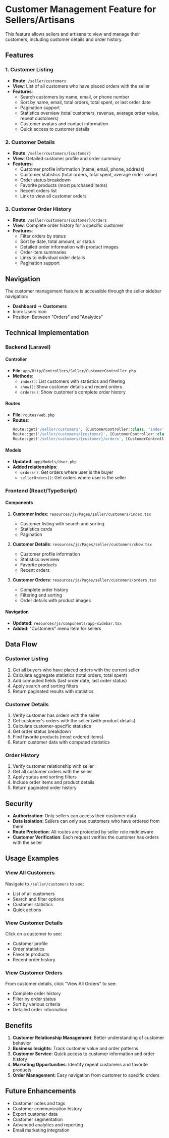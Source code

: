 # Customer Management Feature for Sellers/Artisans

This feature allows sellers and artisans to view and manage their customers, including customer details and order history.

## Features

### 1. Customer Listing
- **Route**: `/seller/customers`
- **View**: List of all customers who have placed orders with the seller
- **Features**:
  - Search customers by name, email, or phone number
  - Sort by name, email, total orders, total spent, or last order date
  - Pagination support
  - Statistics overview (total customers, revenue, average order value, repeat customers)
  - Customer avatars and contact information
  - Quick access to customer details

### 2. Customer Details
- **Route**: `/seller/customers/{customer}`
- **View**: Detailed customer profile and order summary
- **Features**:
  - Customer profile information (name, email, phone, address)
  - Customer statistics (total orders, total spent, average order value)
  - Order status breakdown
  - Favorite products (most purchased items)
  - Recent orders list
  - Link to view all customer orders

### 3. Customer Order History
- **Route**: `/seller/customers/{customer}/orders`
- **View**: Complete order history for a specific customer
- **Features**:
  - Filter orders by status
  - Sort by date, total amount, or status
  - Detailed order information with product images
  - Order item summaries
  - Links to individual order details
  - Pagination support

## Navigation

The customer management feature is accessible through the seller sidebar navigation:
- **Dashboard** → **Customers**
- Icon: Users icon
- Position: Between "Orders" and "Analytics"

## Technical Implementation

### Backend (Laravel)

#### Controller
- **File**: `app/Http/Controllers/Seller/CustomerController.php`
- **Methods**:
  - `index()`: List customers with statistics and filtering
  - `show()`: Show customer details and recent orders
  - `orders()`: Show customer's complete order history

#### Routes
- **File**: `routes/web.php`
- **Routes**:
  ```php
  Route::get('/seller/customers', [CustomerController::class, 'index'])->name('seller.customers');
  Route::get('/seller/customers/{customer}', [CustomerController::class, 'show'])->name('seller.customers.show');
  Route::get('/seller/customers/{customer}/orders', [CustomerController::class, 'orders'])->name('seller.customers.orders');
  ```

#### Models
- **Updated**: `app/Models/User.php`
- **Added relationships**:
  - `orders()`: Get orders where user is the buyer
  - `sellerOrders()`: Get orders where user is the seller

### Frontend (React/TypeScript)

#### Components
1. **Customer Index**: `resources/js/Pages/seller/customers/index.tsx`
   - Customer listing with search and sorting
   - Statistics cards
   - Pagination

2. **Customer Details**: `resources/js/Pages/seller/customers/show.tsx`
   - Customer profile information
   - Statistics overview
   - Favorite products
   - Recent orders

3. **Customer Orders**: `resources/js/Pages/seller/customers/orders.tsx`
   - Complete order history
   - Filtering and sorting
   - Order details with product images

#### Navigation
- **Updated**: `resources/js/components/app-sidebar.tsx`
- **Added**: "Customers" menu item for sellers

## Data Flow

### Customer Listing
1. Get all buyers who have placed orders with the current seller
2. Calculate aggregate statistics (total orders, total spent)
3. Add computed fields (last order date, last order status)
4. Apply search and sorting filters
5. Return paginated results with statistics

### Customer Details
1. Verify customer has orders with the seller
2. Get customer's orders with the seller (with product details)
3. Calculate customer-specific statistics
4. Get order status breakdown
5. Find favorite products (most ordered items)
6. Return customer data with computed statistics

### Order History
1. Verify customer relationship with seller
2. Get all customer orders with the seller
3. Apply status and sorting filters
4. Include order items and product details
5. Return paginated order history

## Security

- **Authorization**: Only sellers can access their customer data
- **Data Isolation**: Sellers can only see customers who have ordered from them
- **Route Protection**: All routes are protected by seller role middleware
- **Customer Verification**: Each request verifies the customer has orders with the seller

## Usage Examples

### View All Customers
Navigate to `/seller/customers` to see:
- List of all customers
- Search and filter options
- Customer statistics
- Quick actions

### View Customer Details
Click on a customer to see:
- Customer profile
- Order statistics
- Favorite products
- Recent order history

### View Customer Orders
From customer details, click "View All Orders" to see:
- Complete order history
- Filter by order status
- Sort by various criteria
- Detailed order information

## Benefits

1. **Customer Relationship Management**: Better understanding of customer behavior
2. **Business Insights**: Track customer value and order patterns
3. **Customer Service**: Quick access to customer information and order history
4. **Marketing Opportunities**: Identify repeat customers and favorite products
5. **Order Management**: Easy navigation from customer to specific orders

## Future Enhancements

- Customer notes and tags
- Customer communication history
- Export customer data
- Customer segmentation
- Advanced analytics and reporting
- Email marketing integration
